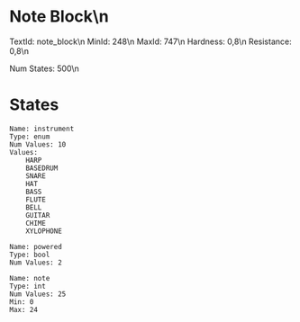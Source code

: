 # Note Block\n
TextId: note_block\n
MinId: 248\n
MaxId: 747\n
Hardness: 0,8\n
Resistance: 0,8\n

Num States: 500\n
# States
```
Name: instrument
Type: enum
Num Values: 10
Values:
    HARP
    BASEDRUM
    SNARE
    HAT
    BASS
    FLUTE
    BELL
    GUITAR
    CHIME
    XYLOPHONE

Name: powered
Type: bool
Num Values: 2

Name: note
Type: int
Num Values: 25
Min: 0
Max: 24
```